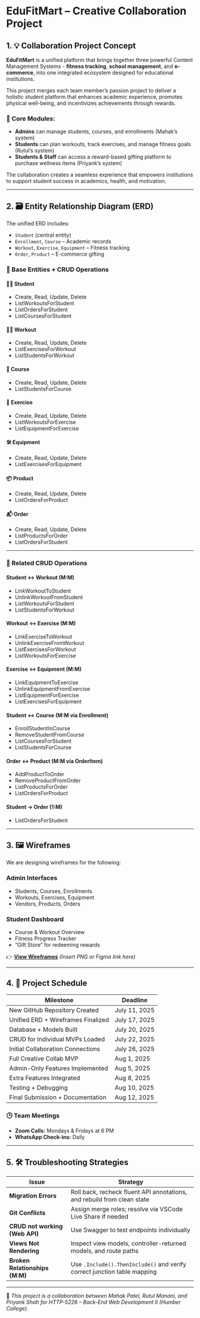 # EduFitMart – Creative Collaboration Project

## 1. 💡 Collaboration Project Concept

**EduFitMart** is a unified platform that brings together three powerful Content Management Systems - **fitness tracking**, **school management**, and **e-commerce**, into one integrated ecosystem designed for educational institutions.

This project merges each team member’s passion project to deliver a holistic student platform that enhances academic experience, promotes physical well-being, and incentivizes achievements through rewards.

### 🔗 Core Modules:
- **Admins** can manage students, courses, and enrollments (Mahak’s system)  
- **Students** can plan workouts, track exercises, and manage fitness goals (Rutul’s system)  
- **Students & Staff** can access a reward-based gifting platform to purchase wellness items (Priyank’s system)

The collaboration creates a seamless experience that empowers institutions to support student success in academics, health, and motivation.

---

## 2. 🗃️ Entity Relationship Diagram (ERD)

The unified ERD includes:
- `Student` (central entity)
- `Enrollment`, `Course` – Academic records  
- `Workout`, `Exercise`, `Equipment` – Fitness tracking  
- `Order`, `Product` – E-commerce gifting  

### 🧩 Base Entities + CRUD Operations

#### 🧑‍🎓 Student
- Create, Read, Update, Delete  
- ListWorkoutsForStudent  
- ListOrdersForStudent  
- ListCoursesForStudent  

#### 🏋️‍♂️ Workout
- Create, Read, Update, Delete  
- ListExercisesForWorkout  
- ListStudentsForWorkout  

#### 🏫 Course
- Create, Read, Update, Delete  
- ListStudentsForCourse  

#### 🏃 Exercise
- Create, Read, Update, Delete  
- ListWorkoutsForExercise  
- ListEquipmentForExercise  

#### 🛠️ Equipment
- Create, Read, Update, Delete  
- ListExercisesForEquipment  

#### 📦 Product
- Create, Read, Update, Delete  
- ListOrdersForProduct  

#### 📬 Order
- Create, Read, Update, Delete  
- ListProductsForOrder  
- ListOrdersForStudent  

---

### 🔁 Related CRUD Operations

#### Student ↔ Workout (M:M)
- LinkWorkoutToStudent  
- UnlinkWorkoutFromStudent  
- ListWorkoutsForStudent  
- ListStudentsForWorkout  

#### Workout ↔ Exercise (M:M)
- LinkExerciseToWorkout  
- UnlinkExerciseFromWorkout  
- ListExercisesForWorkout  
- ListWorkoutsForExercise  

#### Exercise ↔ Equipment (M:M)
- LinkEquipmentToExercise  
- UnlinkEquipmentFromExercise  
- ListEquipmentForExercise  
- ListExercisesForEquipment  

#### Student ↔ Course (M:M via Enrollment)
- EnrollStudentInCourse  
- RemoveStudentFromCourse  
- ListCoursesForStudent  
- ListStudentsForCourse  

#### Order ↔ Product (M:M via OrderItem)
- AddProductToOrder  
- RemoveProductFromOrder  
- ListProductsForOrder  
- ListOrdersForProduct  

#### Student → Order (1:M)
- ListOrdersForStudent  

---

## 3. 🖼️ Wireframes

We are designing wireframes for the following:

### Admin Interfaces
- Students, Courses, Enrollments  
- Workouts, Exercises, Equipment  
- Vendors, Products, Orders  

### Student Dashboard
- Course & Workout Overview  
- Fitness Progress Tracker  
- “Gift Store” for redeeming rewards  

👉 **[View Wireframes](#)** *(Insert PNG or Figma link here)*

---

## 4. 📅 Project Schedule

| Milestone                            | Deadline        |
|-------------------------------------|-----------------|
| New GitHub Repository Created       | July 11, 2025   |
| Unified ERD + Wireframes Finalized  | July 17, 2025   |
| Database + Models Built             | July 20, 2025   |
| CRUD for Individual MVPs Loaded     | July 22, 2025   |
| Initial Collaboration Connections   | July 26, 2025   |
| Full Creative Collab MVP            | Aug 1, 2025     |
| Admin-Only Features Implemented     | Aug 5, 2025     |
| Extra Features Integrated           | Aug 8, 2025     |
| Testing + Debugging                 | Aug 10, 2025    |
| Final Submission + Documentation    | Aug 12, 2025    |

### 🕒 Team Meetings
- **Zoom Calls:** Mondays & Fridays at 6 PM  
- **WhatsApp Check-ins:** Daily  

---

## 5. 🛠 Troubleshooting Strategies

| Issue                          | Strategy                                                                 |
|-------------------------------|--------------------------------------------------------------------------|
| **Migration Errors**          | Roll back, recheck fluent API annotations, and rebuild from clean state |
| **Git Conflicts**             | Assign merge roles; resolve via VSCode Live Share if needed              |
| **CRUD not working (Web API)**| Use Swagger to test endpoints individually                   |
| **Views Not Rendering**       | Inspect view models, controller-returned models, and route paths         |
| **Broken Relationships (M:M)**| Use `.Include().ThenInclude()` and verify correct junction table mapping |

---

🧠 *This project is a collaboration between Mahak Patel, Rutul Manani, and Priyank Shah for HTTP-5226 – Back-End Web Development II (Humber College).*
